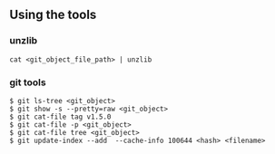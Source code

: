 
## Using the tools
### unzlib
```
cat <git_object_file_path> | unzlib
```
### git tools
```
$ git ls-tree <git_object>
$ git show -s --pretty=raw <git_object>
$ git cat-file tag v1.5.0
$ git cat-file -p <git_object>
$ git cat-file tree <git_object>
$ git update-index --add  --cache-info 100644 <hash> <filename>

```
